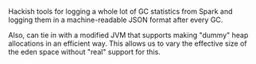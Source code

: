 Hackish tools for logging a whole lot of GC statistics from Spark and
logging them in a machine-readable JSON format after every GC.

Also, can tie in with a modified JVM that supports making "dummy" heap
allocations in an efficient way. This allows us to vary the
effective size of the eden space without "real" support for this.
